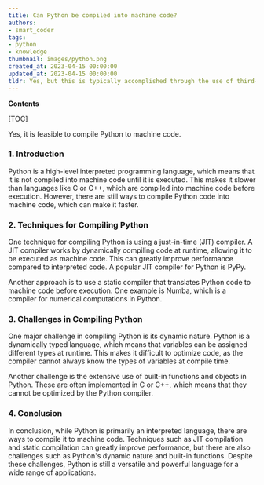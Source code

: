 ```yaml
---
title: Can Python be compiled into machine code?
authors:
- smart_coder
tags:
- python
- knowledge
thumbnail: images/python.png
created_at: 2023-04-15 00:00:00
updated_at: 2023-04-15 00:00:00
tldr: Yes, but this is typically accomplished through the use of third-party libraries such as PyPy or Cython, which generally require specific configuration and optimization to achieve optimal performance gains.
---
```


**Contents**

[TOC]

Yes, it is feasible to compile Python to machine code.

### 1. Introduction

Python is a high-level interpreted programming language, which means that it is not compiled into machine code until it is executed. This makes it slower than languages like C or C++, which are compiled into machine code before execution. However, there are still ways to compile Python code into machine code, which can make it faster.

### 2. Techniques for Compiling Python

One technique for compiling Python is using a just-in-time (JIT) compiler. A JIT compiler works by dynamically compiling code at runtime, allowing it to be executed as machine code. This can greatly improve performance compared to interpreted code. A popular JIT compiler for Python is PyPy.

Another approach is to use a static compiler that translates Python code to machine code before execution. One example is Numba, which is a compiler for numerical computations in Python.

### 3. Challenges in Compiling Python

One major challenge in compiling Python is its dynamic nature. Python is a dynamically typed language, which means that variables can be assigned different types at runtime. This makes it difficult to optimize code, as the compiler cannot always know the types of variables at compile time.

Another challenge is the extensive use of built-in functions and objects in Python. These are often implemented in C or C++, which means that they cannot be optimized by the Python compiler.

### 4. Conclusion

In conclusion, while Python is primarily an interpreted language, there are ways to compile it to machine code. Techniques such as JIT compilation and static compilation can greatly improve performance, but there are also challenges such as Python's dynamic nature and built-in functions. Despite these challenges, Python is still a versatile and powerful language for a wide range of applications.
